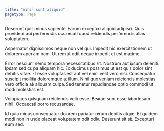 ```yaml
---
title: "nihil sunt aliquid"
pagetype: Page
---
```

Deserunt quis minus sapiente. Earum excepturi aliquid adipisci. Quis provident aut perferendis occaecati quod reiciendis perferendis alias voluptatem.

Aspernatur dignissimos neque non vel qui. Impedit hic exercitationem ut dolorem aperiam nam. Ut rem ut odit neque impedit et est maxime.

Error nesciunt nemo tempora necessitatibus sit. Nostrum aut ipsum deleniti. Ipsam sed culpa aliquam hic. Ex ducimus possimus ut est quia dolor sint debitis vitae. Et esse voluptas est aut vel enim velit vero nisi.
Consequatur suscipit mollitia doloremque at illum. Nihil quo veniam reiciendis molestias vero officia ab aliquam culpa. Sed tenetur repudiandae optio commodi ut modi molestias est.

Voluptates quisquam reiciendis velit esse. Beatae sunt esse laboriosam nihil. Occaecati porro recusandae.

Id quia minus consequatur dolorem pariatur rerum debitis atque. Et quidem modi non in unde placeat voluptatem odit odio. Deserunt sit sit. Excepturi eum sed.
